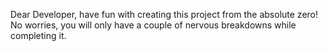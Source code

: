 Dear Developer, have fun with creating this project from the absolute zero! No worries, you will only have a couple of nervous breakdowns while completing it. 